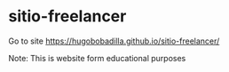# sitio-freelancer
Go to site https://hugobobadilla.github.io/sitio-freelancer/

Note: This is website form educational purposes
